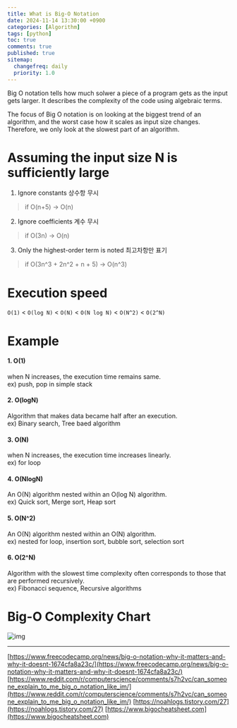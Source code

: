 ```yaml
---
title: What is Big-O Notation
date: 2024-11-14 13:30:00 +0900
categories: [Algorithm]
tags: [python]
toc: true
comments: true
published: true
sitemap:
  changefreq: daily
  priority: 1.0
---
```


Big O notation tells how much solwer a piece of a program gets as the input gets larger. It describes the complexity of the code using algebraic terms.

The focus of Big O notation is on looking at the biggest trend of an algorithm, and the worst case how it scales as input size changes. Therefore, we only look at the slowest part of an algorithm.

# Assuming the input size N is sufficiently large
1. Ignore constants 상수항 무시  
> if O(n+5) -> O(n)

2. Ignore coefficients 계수 무시  
> if O(3n) -> O(n)

3. Only the highest-order term is noted 최고차항만 표기
> if O(3n^3 + 2n^2 + n + 5) -> O(n^3)

# Execution speed
`O(1)` < `O(log N)` < `O(N)` < `O(N log N)` < `O(N^2)` < `O(2^N)`

# Example

#### 1. O(1)  
when N increases, the execution time remains same.  
ex) push, pop in simple stack
#### 2. O(logN)  
Algorithm that makes data became half after an execution.  
ex) Binary search, Tree baed algorithm
#### 3. O(N)
when N increases, the execution time increases linearly.  
ex) for loop
#### 4. O(NlogN)
An O(N) algorithm nested within an O(log N) algorithm.  
ex) Quick sort, Merge sort, Heap sort
#### 5. O(N^2)
An O(N) algorithm nested within an O(N) algorithm.  
ex) nested for loop, insertion sort, bubble sort, selection sort
#### 6. O(2^N)
Algorithm with the slowest time complexity often corresponds to those that are performed recursively.  
ex) Fibonacci sequence, Recursive algorithms

# Big-O Complexity Chart
![img]('/assets/img/post/bigo/bigo.png')

---
[https://www.freecodecamp.org/news/big-o-notation-why-it-matters-and-why-it-doesnt-1674cfa8a23c/](https://www.freecodecamp.org/news/big-o-notation-why-it-matters-and-why-it-doesnt-1674cfa8a23c/)
[https://www.reddit.com/r/computerscience/comments/s7h2vc/can_someone_explain_to_me_big_o_notation_like_im/](https://www.reddit.com/r/computerscience/comments/s7h2vc/can_someone_explain_to_me_big_o_notation_like_im/)
[https://noahlogs.tistory.com/27](https://noahlogs.tistory.com/27)
[https://www.bigocheatsheet.com](https://www.bigocheatsheet.com)
